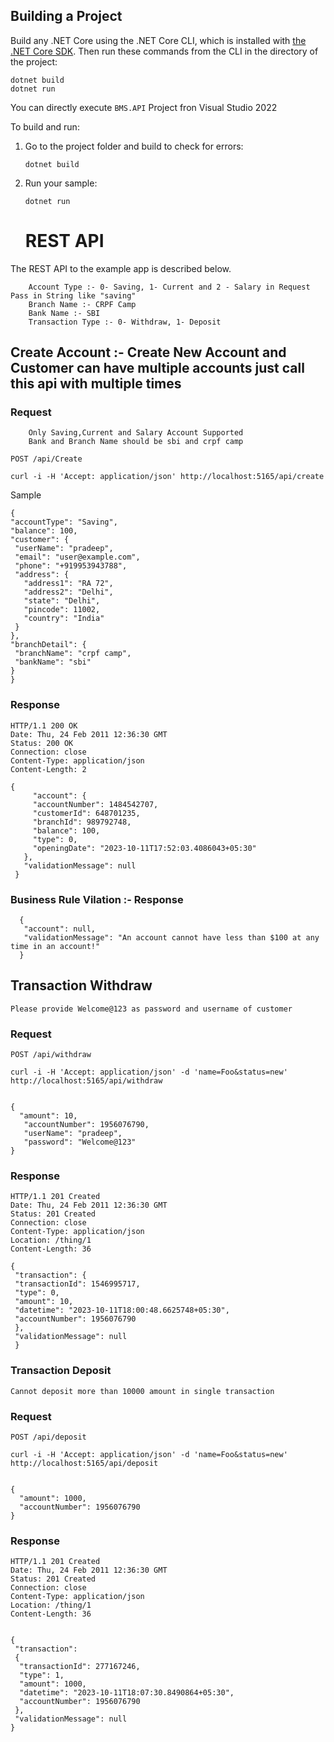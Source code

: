 ## Building a Project

Build any .NET Core using the .NET Core CLI, which is installed with [the .NET Core SDK](https://www.microsoft.com/net/download). Then run
these commands from the CLI in the directory of the project:

```console
dotnet build
dotnet run
```

You can directly execute `BMS.API` Project fron Visual Studio 2022

To build and run:

1. Go to the project folder and build to check for errors:

    ```console
    dotnet build
    ```

2. Run your sample:

    ```console
    dotnet run
    ```
    # REST API

The REST API to the example app is described below.

```
    Account Type :- 0- Saving, 1- Current and 2 - Salary in Request Pass in String like "saving"
    Branch Name :- CRPF Camp
    Bank Name :- SBI
    Transaction Type :- 0- Withdraw, 1- Deposit 
```

## Create Account :- Create New Account and Customer can have multiple accounts just call this api with multiple times 

### Request

```
    Only Saving,Current and Salary Account Supported
    Bank and Branch Name should be sbi and crpf camp
```

`POST /api/Create`

    curl -i -H 'Accept: application/json' http://localhost:5165/api/create

Sample
    
   ```
{
  "accountType": "Saving",
  "balance": 100,
  "customer": {
    "userName": "pradeep",
    "email": "user@example.com",
    "phone": "+919953943788",
    "address": {
      "address1": "RA 72",
      "address2": "Delhi",
      "state": "Delhi",
      "pincode": 11002,
      "country": "India"
    }
  },
  "branchDetail": {
    "branchName": "crpf camp",
    "bankName": "sbi"
  }
}
```

### Response

    HTTP/1.1 200 OK
    Date: Thu, 24 Feb 2011 12:36:30 GMT
    Status: 200 OK
    Connection: close
    Content-Type: application/json
    Content-Length: 2
  ```
{
       "account": {
       "accountNumber": 1484542707,
       "customerId": 648701235,
       "branchId": 989792748,
       "balance": 100,
       "type": 0,
       "openingDate": "2023-10-11T17:52:03.4086043+05:30"
     },
     "validationMessage": null
   }
```

   ### Business Rule Vilation :- Response
   
     
      {
       "account": null,
       "validationMessage": "An account cannot have less than $100 at any time in an account!"
      }
    

## Transaction Withdraw
`
Please provide Welcome@123 as password and username of customer
`

### Request

`POST /api/withdraw`

    curl -i -H 'Accept: application/json' -d 'name=Foo&status=new' http://localhost:5165/api/withdraw
    
    
    {
      "amount": 10,
       "accountNumber": 1956076790,
       "userName": "pradeep",
       "password": "Welcome@123"
    }
    

### Response

    HTTP/1.1 201 Created
    Date: Thu, 24 Feb 2011 12:36:30 GMT
    Status: 201 Created
    Connection: close
    Content-Type: application/json
    Location: /thing/1
    Content-Length: 36

   ```
   {
    "transaction": {
    "transactionId": 1546995717,
    "type": 0,
    "amount": 10,
    "datetime": "2023-10-11T18:00:48.6625748+05:30",
    "accountNumber": 1956076790
    },
    "validationMessage": null
    }
  ```

### Transaction Deposit
`
Cannot deposit more than 10000 amount in single transaction
`

### Request

`POST /api/deposit`

    curl -i -H 'Accept: application/json' -d 'name=Foo&status=new' http://localhost:5165/api/deposit
    
    
    {
      "amount": 1000,
      "accountNumber": 1956076790
    }
    

### Response

    HTTP/1.1 201 Created
    Date: Thu, 24 Feb 2011 12:36:30 GMT
    Status: 201 Created
    Connection: close
    Content-Type: application/json
    Location: /thing/1
    Content-Length: 36

    
    {
     "transaction":
     {
      "transactionId": 277167246,
      "type": 1,
      "amount": 1000,
      "datetime": "2023-10-11T18:07:30.8490864+05:30",
      "accountNumber": 1956076790
     },
     "validationMessage": null
    }
    
   ```
